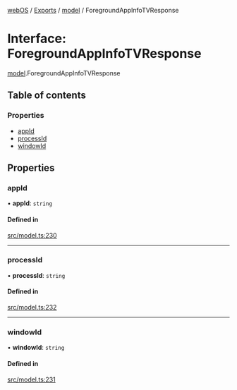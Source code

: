 [webOS](../README.md) / [Exports](../modules.md) / [model](../modules/model.md) / ForegroundAppInfoTVResponse

# Interface: ForegroundAppInfoTVResponse

[model](../modules/model.md).ForegroundAppInfoTVResponse

## Table of contents

### Properties

- [appId](model.ForegroundAppInfoTVResponse.md#appid)
- [processId](model.ForegroundAppInfoTVResponse.md#processid)
- [windowId](model.ForegroundAppInfoTVResponse.md#windowid)

## Properties

### appId

• **appId**: `string`

#### Defined in

[src/model.ts:230](https://github.com/Dabolus/webos-tv/blob/a44bbc5/src/model.ts#L230)

___

### processId

• **processId**: `string`

#### Defined in

[src/model.ts:232](https://github.com/Dabolus/webos-tv/blob/a44bbc5/src/model.ts#L232)

___

### windowId

• **windowId**: `string`

#### Defined in

[src/model.ts:231](https://github.com/Dabolus/webos-tv/blob/a44bbc5/src/model.ts#L231)
